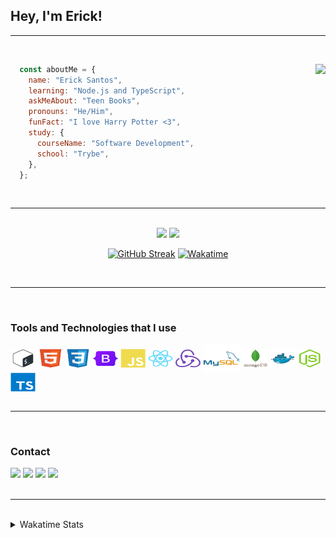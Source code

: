 ## Hey, I'm Erick!

---
</br>
<div align="center">
  <img height="200px" align="right" style="margin-left:30px;" src="https://media.tumblr.com/tumblr_m4vjobYRbG1qj3ir1.gif" />
  <div align="left" style="display: inline_block" markdown="1">
    
```js
  const aboutMe = {
    name: "Erick Santos",
    learning: "Node.js and TypeScript",
    askMeAbout: "Teen Books",
    pronouns: "He/Him",
    funFact: "I love Harry Potter <3",
    study: {
      courseName: "Software Development",
      school: "Trybe",
    },
  };
```
    
  </div>
</div>
</br>

---

</br>
<div align="center">
  <img height="180em" src="https://github-readme-stats.vercel.app/api?username=erick-ol&show_icons=true&theme=dracula&include_all_commits=true&count_private=true&icon_color=2FC18C&title_color=2FC18C&bg_color=1A1D21"/>
  <img height="180em" src="https://github-readme-stats.vercel.app/api/top-langs/?username=erick-ol&layout=compact&langs_count=7&theme=dracula&title_color=2FC18C&bg_color=1A1D21"/>
      
  [![GitHub Streak](https://github-readme-streak-stats.herokuapp.com/?user=erick-ol&theme=dark&fire=2FC18C&ring=2FC18C&background=1A1D21&currStreakLabel=2FC18C)](https://git.io/streak-stats)
  [![Wakatime](https://github-readme-stats.vercel.app/api/wakatime?username=erick_ol&layout=compact&theme=dracula&title_color=2FC18C&bg_color=1A1D21)](https://wakatime.com/@erick_ol)
      
</div>
</br>

---

</br>

### Tools and Technologies that I use

<div>
  <img align="center" alt="bash" height="30" width="40" src="https://raw.githubusercontent.com/devicons/devicon/master/icons/bash/bash-original.svg">
  <img align="center" alt="HTML" height="30" width="40" src="https://raw.githubusercontent.com/devicons/devicon/master/icons/html5/html5-original.svg">
  <img align="center" alt="CSS" height="30" width="40" src="https://raw.githubusercontent.com/devicons/devicon/master/icons/css3/css3-original.svg">
  <img align="center" alt="bootstrap" height="30" width="40" src="https://raw.githubusercontent.com/devicons/devicon/master/icons/bootstrap/bootstrap-original.svg">
  <img align="center" alt="Js" height="30" width="40" src="https://raw.githubusercontent.com/devicons/devicon/master/icons/javascript/javascript-plain.svg">
  <img align="center" alt="React" height="30" width="40" src="https://raw.githubusercontent.com/devicons/devicon/master/icons/react/react-original.svg">
  <img align="center" alt="redux" height="30" width="40" src="https://raw.githubusercontent.com/devicons/devicon/master/icons/redux/redux-original.svg">
  <img align="center" alt="mysql" height="45" width="60" src="https://raw.githubusercontent.com/devicons/devicon/master/icons/mysql/mysql-original-wordmark.svg">
  <img align="center" alt="mongodb" height="30" width="40" src="https://raw.githubusercontent.com/devicons/devicon/master/icons/mongodb/mongodb-original-wordmark.svg">
  <img align="center" alt="Docker" height="30" width="40" src="https://raw.githubusercontent.com/devicons/devicon/master/icons/docker/docker-original.svg">
  <img align="center" alt="Node.js" height="30" width="40" src="https://raw.githubusercontent.com/devicons/devicon/master/icons/nodejs/nodejs-original.svg">
  <img align="center" alt="TypeScript.js" height="30" width="40" src="https://raw.githubusercontent.com/devicons/devicon/master/icons/typescript/typescript-original.svg">
</div>
</br>

---

</br>

### Contact

<div>
  <a href="https://www.linkedin.com/in/erickosantos/" target="_blank"><img src="https://img.shields.io/badge/-LinkedIn-%230077B5?style=for-the-badge&logo=linkedin&logoColor=white" target="_blank"></a> 
  <a href = "mailto:erickosantos.dev@gmail.com"><img src="https://img.shields.io/badge/-Gmail-%23333?style=for-the-badge&logo=gmail&logoColor=white" target="_blank"></a>
  <a href="https://instagram.com/rick.ods" target="_blank"><img src="https://img.shields.io/badge/-Instagram-%23E4405F?style=for-the-badge&logo=instagram&logoColor=white" target="_blank"></a>
 <a href="https://discord.com/users/692041528415223898" target="_blank"><img src="https://img.shields.io/badge/Discord-7289DA?style=for-the-badge&logo=discord&logoColor=white" target="_blank"></a> 
  
</div>
</br>

---

</br>

<details>
  <summary>Wakatime Stats</summary>
<br>
      
<!--START_SECTION:waka-->
![Code Time](http://img.shields.io/badge/Code%20Time-99%20hrs%2032%20mins-blue)

![Profile Views](http://img.shields.io/badge/Profile%20Views-19-blue)

**🐱 My GitHub Data** 

> 🏆 126 Contributions in the Year 2022
 > 
> 📦 214.8 kB Used in GitHub's Storage 
 > 
> 💼 Opted to Hire
 > 
> 📜 42 Public Repositories 
 > 
> 🔑 3 Private Repositories  
 > 
**I'm an Early 🐤** 

```text
🌞 Morning    14 commits     ░░░░░░░░░░░░░░░░░░░░░░░░░   1.89% 
🌆 Daytime    404 commits    █████████████░░░░░░░░░░░░   54.67% 
🌃 Evening    312 commits    ██████████░░░░░░░░░░░░░░░   42.22% 
🌙 Night      9 commits      ░░░░░░░░░░░░░░░░░░░░░░░░░   1.22%

```
📅 **I'm Most Productive on Monday** 

```text
Monday       171 commits    █████░░░░░░░░░░░░░░░░░░░░   23.14% 
Tuesday      165 commits    █████░░░░░░░░░░░░░░░░░░░░   22.33% 
Wednesday    156 commits    █████░░░░░░░░░░░░░░░░░░░░   21.11% 
Thursday     102 commits    ███░░░░░░░░░░░░░░░░░░░░░░   13.8% 
Friday       53 commits     █░░░░░░░░░░░░░░░░░░░░░░░░   7.17% 
Saturday     41 commits     █░░░░░░░░░░░░░░░░░░░░░░░░   5.55% 
Sunday       51 commits     █░░░░░░░░░░░░░░░░░░░░░░░░   6.9%

```


📊 **This Week I Spent My Time On** 

```text
⌚︎ Time Zone: America/Sao_Paulo

💬 Programming Languages: 
JavaScript               13 hrs 37 mins      ██████████████████░░░░░░░   75.05% 
Markdown                 1 hr 12 mins        █░░░░░░░░░░░░░░░░░░░░░░░░   6.66% 
Bash                     1 hr                █░░░░░░░░░░░░░░░░░░░░░░░░   5.57% 
JSON                     49 mins             █░░░░░░░░░░░░░░░░░░░░░░░░   4.56% 
TypeScript               34 mins             ░░░░░░░░░░░░░░░░░░░░░░░░░   3.18%

🔥 Editors: 
VS Code                  18 hrs 9 mins       █████████████████████████   100.0%

🐱‍💻 Projects: 
sd-014-c-store-manager   8 hrs 26 mins       ███████████░░░░░░░░░░░░░░   46.45% 
sd-014-c-project-blogs-ap3 hrs 38 mins       █████░░░░░░░░░░░░░░░░░░░░   20.01% 
sd-014-c-stranger-things-53 mins             █░░░░░░░░░░░░░░░░░░░░░░░░   4.93% 
sd-014-c-stranger-things-52 mins             █░░░░░░░░░░░░░░░░░░░░░░░░   4.81% 
app-heroku-ci-cd         45 mins             █░░░░░░░░░░░░░░░░░░░░░░░░   4.21%

💻 Operating System: 
Linux                    18 hrs 9 mins       █████████████████████████   100.0%

```

**I Mostly Code in JavaScript** 

```text
JavaScript               30 repos            █████████████████░░░░░░░░   69.77% 
PHP                      4 repos             ██░░░░░░░░░░░░░░░░░░░░░░░   9.3% 
HTML                     3 repos             █░░░░░░░░░░░░░░░░░░░░░░░░   6.98% 
CSS                      2 repos             █░░░░░░░░░░░░░░░░░░░░░░░░   4.65% 
TypeScript               2 repos             █░░░░░░░░░░░░░░░░░░░░░░░░   4.65%

```


**Timeline**

![Chart not found](https://raw.githubusercontent.com/erick-ol/erick-ol/main/charts/bar_graph.png) 


 Last Updated on 21/02/2022 18:46:13 UTC
<!--END_SECTION:waka--> 
</details>
